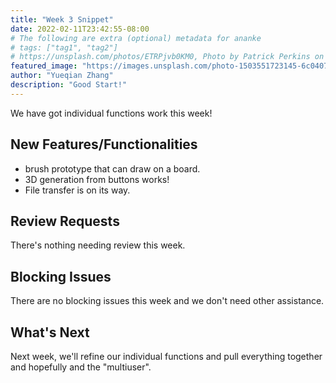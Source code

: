 ```yaml
---
title: "Week 3 Snippet"
date: 2022-02-11T23:42:55-08:00
# The following are extra (optional) metadata for ananke
# tags: ["tag1", "tag2"]
# https://unsplash.com/photos/ETRPjvb0KM0, Photo by Patrick Perkins on Unsplash
featured_image: "https://images.unsplash.com/photo-1503551723145-6c040742065b-v2"
author: "Yueqian Zhang"
description: "Good Start!"
---
```


<!-- For this first week snippet you should focus on any testing of project ideas as well as any work done for your proof of concept. -->

We have got individual functions work this week!

<!--more-->

## New Features/Functionalities

- brush prototype that can draw on a board.
- 3D generation from buttons works!
- File transfer is on its way.

## Review Requests

There's nothing needing review this week.

## Blocking Issues

There are no blocking issues this week and we don't need other assistance.

## What's Next

Next week, we'll refine our individual functions and pull everything together and hopefully and the "multiuser".
